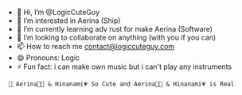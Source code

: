 - 👋 Hi, I’m @LogicCuteGuy
- 👀 I’m interested in Aerina (Ship)
- 🌱 I’m currently learning adv rust for make Aerina (Software)
- 💞️ I’m looking to collaborate on anything (with you if you can)
- 📫 How to reach me contact@logiccuteguy.com
- 😄 Pronouns: Logic
- ⚡ Fun fact: i can make own music but i can't play any instruments 

<!---
LogicCuteGuy/LogicCuteGuy is a ✨ special ✨ repository because its `README.md` (this file) appears on your GitHub profile.
You can click the Preview link to take a look at your changes.
--->
     🥰 Aerina💛💙 & Hinanami💗 So Cute and Aerina💛💙 & Hinanami💗 is Real
